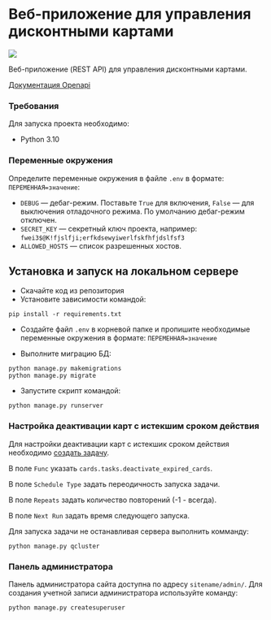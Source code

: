 # Веб-приложение для управления дисконтными картами

![](https://img.shields.io/badge/Django-092E20?style=for-the-badge&logo=django&logoColor=green)

Веб-приложение (REST API) для управления дисконтными картами.

[Документация Openapi](http://127.0.0.1:8000/api/schema/swagger-ui/)


### Требования

Для запуска проекта необходимо:
- Python 3.10

### Переменные окружения

Определите переменные окружения в файле `.env` в формате: `ПЕРЕМЕННАЯ=значение`:
- `DEBUG` — дебаг-режим. Поставьте `True` для включения, `False` — для 
выключения отладочного режима. По умолчанию дебаг-режим отключен.
- `SECRET_KEY` — секретный ключ проекта, например: `fwei3$@K!fjslfji;erfkdsewyiwerlfskfhfjdslfsf3`
- `ALLOWED_HOSTS` — список разрешенных хостов.

## Установка и запуск на локальном сервере

- Скачайте код из репозитория
- Установите зависимости командой:
```shell
pip install -r requirements.txt
```
- Создайте файл `.env` в корневой папке и пропишите необходимые переменные 
окружения в формате: `ПЕРЕМЕННАЯ=значение`


- Выполните миграцию БД:
```commandline
python manage.py makemigrations
python manage.py migrate
```
- Запустите скрипт командой:
```commandline
python manage.py runserver
```

### Настройка деактивации карт с истекшим сроком действия

Для настройки деактивации карт с истекшик сроком действия необходимо [создать задачу](http://127.0.0.1:8000/admin/django_q/schedule/).

В поле `Func` указать  `cards.tasks.deactivate_expired_cards`.

В поле `Schedule Type` задать переодичность запуска задачи.

В поле `Repeats` задать количество повторений (-1 - всегда).

В поле `Next Run` задать время следующего запуска.

Для запуска задачи не останавливая сервера выполнить комманду:
```commandline
python manage.py qcluster 
```

### Панель администратора

Панель администратора сайта доступна по адресу `sitename/admin/`. Для
создания учетной записи администратора используйте команду:
```commandline
python manage.py createsuperuser
```